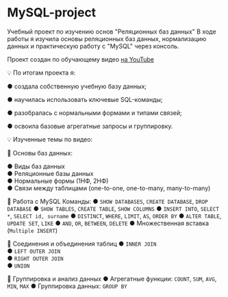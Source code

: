 # MySQL-project
Учебный проект по изучению основ "Реляционных баз данных"
В ходе работы я изучила основы реляционных баз данных, нормализацию данных и практическую работу с "MySQL" через консоль.

Проект создан по обучающему видео [на YouTube](https://www.youtube.com/watch?v=IK6e1SFCdow)

💡 По итогам проекта я:

● создала собственную учебную базу данных;

● научилась использовать ключевые SQL-команды;

● разобралась с нормальными формами и типами связей;

● освоила базовые агрегатные запросы и группировку.

💡 Изученные темы по видео:

🔹 Основы баз данных:

● Виды баз данных  
● Реляционные базы данных  
● Нормальные формы (1НФ, 2НФ)  
● Связи между таблицами (one-to-one, one-to-many, many-to-many)

🔹 Работа с MySQL
 Команды:
  ● `SHOW DATABASES`, `CREATE DATABASE`, `DROP DATABASE`
  ● `SHOW TABLES`, `CREATE TABLE`, `SHOW COLUMNS`
  ● `INSERT INTO`, `SELECT *`, `SELECT id, surname`
  ● `DISTINCT`, `WHERE`, `LIMIT`, `AS`, `ORDER BY`
  ● `ALTER TABLE`, `UPDATE SET`, `LIKE`
  ● `AND`, `OR`, `BETWEEN`, `DELETE`
  ● Множественная вставка (`Multiple INSERT`)

🔹 Соединения и объединения таблиц
● `INNER JOIN`  
● `LEFT OUTER JOIN`  
● `RIGHT OUTER JOIN`  
● `UNION`

🔹 Группировка и анализ данных
● Агрегатные функции: `COUNT`, `SUM`, `AVG`, `MIN`, `MAX`
● Группировка данных: `GROUP BY`
